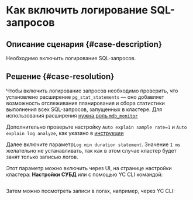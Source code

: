 # Как включить логирование SQL-запросов


## Описание сценария {#case-description}

Необходимо включить логирование SQL-запросов.

## Решение {#case-resolution}

Чтобы включить логирование запросов необходимо проверить, что установлено расширение `pg_stat_statements` — оно добавляет возможность отслеживания планирования и сбора статистики выполнения всех SQL-запросов, запущенных в кластере. Для использования расширения [нужна роль `mdb_monitor`](../../../managed-postgresql/operations/extensions/cluster-extensions.md)

Дополнительно проверьте настройку `Auto explain sample rate=1` и `Auto explain log analyze`, как указано в [инструкции](../../../managed-postgresql/concepts/settings-list.md#dbms-cluster-settings)

Далее включите параметр`Log min duration statement`. Значение `1 ms` желательно не устанавливать, так как в этом случае кластер будет занят только записью логов.

Этот параметр можно включить через UI, на странице настройки кластера: **Настройки СУБД** или с помощью YC CLI командой: 
```yc managed-postgresql cluster update-config <имя кластера> --set log_min_duration_statement=100
```

Затем можно посмотреть записи в логах, например, через YC CLI: 
```yc managed-postgresql cluster list-logs --service-type postgresql --since '2h' --until '1s' --id=YOUR-CLUSTER-ID
```

